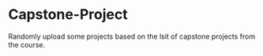 # Capstone-Project
Randomly upload some projects based on the lsit of capstone projects from the course.
